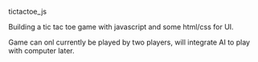 tictactoe_js

Building a tic tac toe game with javascript and some html/css for UI.

Game can onl currently be played by two players, will integrate AI to play with computer later.
